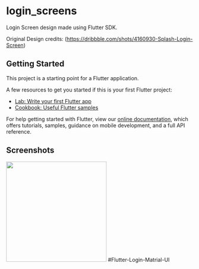 # login_screens

Login Screen design made using Flutter SDK.

Original Design credits: (https://dribbble.com/shots/4160930-Splash-Login-Screen)

## Getting Started

This project is a starting point for a Flutter application.

A few resources to get you started if this is your first Flutter project:

- [Lab: Write your first Flutter app](https://flutter.io/docs/get-started/codelab)
- [Cookbook: Useful Flutter samples](https://flutter.io/docs/cookbook)

For help getting started with Flutter, view our 
[online documentation](https://flutter.io/docs), which offers tutorials, 
samples, guidance on mobile development, and a full API reference.

## Screenshots
<img src="https://user-images.githubusercontent.com/35039342/52170392-54426000-276f-11e9-9705-4bc8a064d74a.png" width="270">
#Flutter-Login-Matrial-UI
